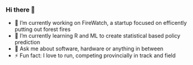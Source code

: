 ### Hi there 👋

- 🔭 I’m currently working on FireWatch, a startup focused on efficently putting out forest fires
- 🌱 I’m currently learning R and ML to create statistical based policy prediction  
- 💬 Ask me about software, hardware or anything in between
- ⚡ Fun fact: I love to run, competing provincially in track and field  

